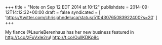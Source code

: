 +++
title = "Note on Sep 12 EDT 2014 at 10:12"
publishdate = 2014-09-12T14:12:32+00:00
draft = false
syndicated = [ 'https://twitter.com/chrisjohndeluca/status/510430765083922400?s=20' ]
+++

My fiance @LaurieBerenhaus has her new business featured in http://t.co/zFuVxIe2ru! http://t.co/OullKDKp8c
